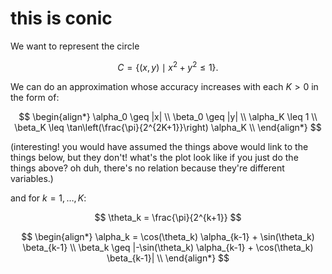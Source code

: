# this is conic

We want to represent the circle

$$
C = \lbrace (x,y) \mid x^2 + y^2 \leq 1 \rbrace.
$$

We can do an approximation whose accuracy increases with each $K > 0$ in the form of:

$$
\begin{align*}
\alpha_0 \geq |x| \\
\beta_0  \geq |y| \\
\alpha_K \leq 1 \\
\beta_K \leq \tan\left(\frac{\pi}{2^{2K+1}}\right) \alpha_K \\
\end{align*}
$$

(interesting! you would have assumed the things above would link to the things below, but they don't! what's the plot look like if you just do the things above?
oh duh, there's no relation because they're different variables.)


and for $k = 1,\ldots,K$:

$$
\theta_k = \frac{\pi}{2^{k+1}}
$$

$$
\begin{align*}
\alpha_k    =   \cos(\theta_k) \alpha_{k-1} + \sin(\theta_k) \beta_{k-1}  \\
 \beta_k \geq |-\sin(\theta_k) \alpha_{k-1} + \cos(\theta_k) \beta_{k-1}| \\
\end{align*}
$$



